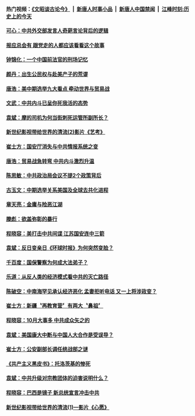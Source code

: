 #### 热门视频：[《文昭谈古论今》](https://github.com/gfw-breaker/wenzhao/blob/master/README.md?t=11041533) &nbsp;|&nbsp; [新唐人时事小品](https://github.com/gfw-breaker/ntdtv-comedy/blob/master/README.md?t=11041533) &nbsp;|&nbsp; [新唐人中国禁闻](https://github.com/gfw-breaker/ntdtv-news/blob/master/README.md?t=11041533) &nbsp;|&nbsp; [江峰时刻:历史上的今天](https://github.com/gfw-breaker/today-in-history/blob/master/README.md?t=11041533) 

#### [可心：中共外交部发言人奇葩言论背后的逻辑](../pages/news207/a1398028.md?t=11041533) 


#### [报应总会有 跟党走的人都应该看看这个故事](../pages/news207/a1397844.md?t=11041533) 


#### [钟锦化：一个中国前法官的刑场记忆](../pages/news207/a1397985.md?t=11041533) 

#### [颜丹：出生公民权与赴美产子的荒谬](../pages/news207/a1397983.md?t=11041533) 

#### [唐浩：美中期选举九大看点 牵动世界与贸易战](../pages/news207/a1397982.md?t=11041533) 

#### [文武：中共内斗已呈你死我活的态势](../pages/news207/a1397851.md?t=11041533) 

#### [袁斌：摩的司机为何当街刺死运管所副所长？](../pages/news207/a1397840.md?t=11041533) 

#### [新世纪影视带给世界的清流(2)影片《艺考》](../pages/news207/a1397838.md?t=11041533) 

#### [崔士方：国安厅消失与中共情报系统之变](../pages/news207/a1397837.md?t=11041533) 

#### [唐浩：贸易战急转弯 中共内斗激烈升温](../pages/news207/a1397836.md?t=11041533) 

#### [陈思敏：中共政治局会议不提2个政策背后](../pages/news207/a1397833.md?t=11041533) 

#### [古玉文：中期选举关系美国及全球去共化进程](../pages/news207/a1397831.md?t=11041533) 


#### [章天亮：金庸与险恶江湖](../pages/news207/a1397807.md?t=11041533) 


#### [滕彪：欲盖弥彰的暴行](../pages/news207/a1397682.md?t=11041533) 

#### [程晓容：美打击中共间谍 江苏国安连中三箭](../pages/news207/a1397675.md?t=11041533) 

#### [袁斌：反日变亲日《环球时报》为何突然变脸？](../pages/news207/a1397672.md?t=11041533) 

#### [千百度：国保警察为何成大法弟子？](../pages/news207/a1397671.md?t=11041533) 

#### [乐道：从反人类的经济模式看中共的灭亡路径](../pages/news207/a1397662.md?t=11041533) 

#### [陈破空：中南海罕见承认经济恶化 孟妻拒听电话 又一上将涉政变？](../pages/news207/a1397514.md?t=11041533) 


#### [崔士方：新疆〝再教育营〞有两大〝鼻祖〞](../pages/news207/a1397542.md?t=11041533) 

#### [程晓容：10月大事多 中共成众矢之的](../pages/news207/a1397540.md?t=11041533) 

#### [袁斌：美国康大中断与中国人大合作是受误导？](../pages/news207/a1397538.md?t=11041533) 

#### [崔士方：公安副部长调任统战部之谜](../pages/news207/a1397537.md?t=11041533) 

#### [《共产主义黑皮书》：托洛茨基的惨死](../pages/news207/a1397536.md?t=11041533) 




#### [袁斌：中共升级对宗教团体的迫害说明什么？](../pages/news207/a1397354.md?t=11041533) 

#### [程晓容：巴西是镜子 新总统宣言冲击中共](../pages/news207/a1397351.md?t=11041533) 

#### [新世纪影视带给世界的清流(1)—影片《心愿》](../pages/news207/a1397350.md?t=11041533) 

